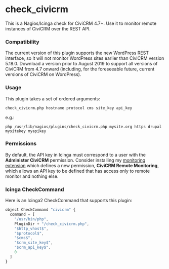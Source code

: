 # check_civicrm
This is a Nagios/Icinga check for CiviCRM 4.7+.  Use it to monitor remote instances of CiviCRM over the REST API.

### Compatibility
The current version of this plugin supports the new WordPress REST interface, so it will not monitor WordPress sites earlier than CiviCRM version 5.18.0.  Download a version prior to August 2019 to support all versions of CiviCRM from 4.7 onward (including, for the foreseeable future, current versions of CiviCRM on WordPress).

### Usage
This plugin takes a set of ordered arguments:
```
check_civicrm.php hostname protocol cms site_key api_key
```

e.g.:
```
php /usr/lib/nagios/plugins/check_civicrm.php mysite.org https drupal mysitekey myapikey
```

### Permissions
By default, the API key in Icinga must correspond to a user with the **Administer CiviCRM** permission.  Consider installing my [monitoring extension](https://github.com/MegaphoneJon/com.megaphonetech.monitoring) which defines a new permission, **CiviCRM Remote Monitoring**, which allows an API key to be defined that has access only to remote monitor and nothing else.

### Icinga CheckCommand
Here is an Icinga2 CheckCommand that supports this plugin:
```js
object CheckCommand "civicrm" {
  command = [
    "/usr/bin/php",
    PluginDir + "/check_civicrm.php",
    "$http_vhost$",
    "$protocol$",
    "$cms$",
    "$crm_site_key$",
    "$crm_api_key$",
    0
  ]
}
```

